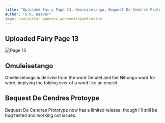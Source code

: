 ```yaml
---
title: "Uploaded Fairy Page 13, Omuleisetango, Bequest De Cendres Prototype"
author: "S.R. Weaver"
tags: newsletter gamedev webcomicsyndication
---
```

## Uploaded Fairy Page 13
![Page 13]()

## Omuleisetango
Omeleisetango is derived from the word Omulet and the Nihongo word for word, implying the folding over of a word like an omulet.

## Bequest De Cendres Protoype
Bequest De Cendres Prototype now has a limited release, though I'll still be bug tested and working out issues.

